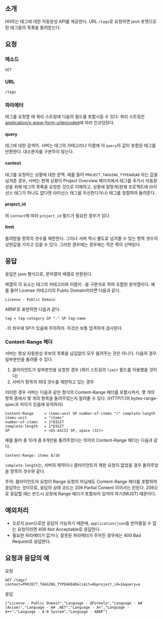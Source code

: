 소개
----

HIVE는 태그에 대한 자동완성 API를 제공한다. URL `/tags`로 요청하면 json 포맷으로 된 태그들의 목록을 돌려받는다.

요청
----

### 메소드

    GET

### URL

    /tags

### 파라메터

태그를 요청할 때 쿼리 스트링에 다음의 필드를 포함시킬 수 있다. 쿼리 스트링은 [application/x-www-form-urlencoded](http://www.w3.org/TR/REC-html40/interact/forms.html#form-content-type)에 따라 인코딩된다.

#### query

태그에 대한 검색어. 서버는 태그의 카테고리나 이름에 이 `query`의 값이 포함된 태그를 반환한다. 대소문자를 구분하지 않는다.

#### context

태그를 요청하는 상황에 대한 문맥. 예를 들어 `PROJECT_TAGGING_TYPEAHEAD` 라는 값을 넘겨준 경우, 서버는 현재 상황이 Project Overview 페이지에서 태그를 추가시 자동완성을 위해 태그의 목록을 요청한 것으로 이해하고, 상황에 알맞게(현재 프로젝트에 라이선스 태그가 하나도 없다면 라이선스 태그를 우선한다거나) 태그를 정렬하여 돌려준다.

#### project_id

위 `context`에 따라 `project_id` 필드가 필요한 경우가 있다.

#### limit

돌려받을 항목의 갯수를 제한한다. 그러나 서버 역시 별도로 넘겨줄 수 있는 항목 갯수의 상한값을 가지고 있을 수 있다. 그러한 경우에는 경우에는 작은 쪽이 선택된다.

응답
----

응답은 json 형식으로, 문자열의 배열로 반환된다.

배열의 각 요소는 태그의 카테고리와 이름이 ` - `을 구분자로 하여 조합된 문자열이다. 예를 들어 License 카테고리의 Public Domain이라면 다음과 같다.

    License - Public Domain

ABNF로 표현하면 다음과 같다.

    tag = tag-category SP "-" SP tag-name

`-`의 좌우에 SP가 있음에 주의하라. 이것은 보통 엄격하게 검사된다.

### Content-Range 헤더

서버는 항상 자동완성 후보의 목록을 남김없이 모두 둘려주는 것은 아니다. 다음의 경우 일부분만을 돌려줄 수 있다.

1. 클라이언트가 일부분만을 요청한 경우 (쿼리 스트링의 `limit` 필드를 이용했을 것이다)
2. 서버가 항목의 최대 갯수를 제한하고 있는 경우

이러한 경우 서버는 다음과 같은 형식의 Content-Range 헤더를 포함시켜서, 몇 개의 항목 중에서 몇 개의 항목을 돌려주었는지 알려줄 수 있다. (HTTP/1.1의 bytes-range-spec과 차이가 있음에 유의하라)

    Content-Range     = items-unit SP number-of-items "/" complete-length
    items-unit        = "items"
    number-of-items   = 1*DIGIT
    complete-length   = 1*DIGIT
    SP                = <US-ASCII SP, space (32)>

예를 들어 총 10개 중 8개만을 돌려주었다는 의미의 Content-Range 헤더는 다음과 같다.

    Content-Range: items 8/10

`complete-length`는, 서버의 제약이나 클라이언트의 제한 요청이 없었을 경우 돌려주었을 항목의 갯수와 같다.

주의: 클라이언트의 요청이 Range 요청이 아님에도 Content-Range 헤더를 포함하여 응답하는 것이므로, 응답의 상태 코드는 206 Partial Content 이어서는 안된다. 206으로 응답할 때는 반드시 요청에 Range 헤더가 포함되어 있어야 하기(MUST) 때문이다.

예외처리
--------

* 오로지 json으로만 응답이 가능하기 때문에, `application/json`을 받아들일 수 없는 요청이라면 406 Not Acceptable로 응답한다.
* 필요한 파라메터가 없거나, 잘못된 파라메터가 주어진 경우에는 400 Bad Request로 응답한다.

요청과 응답의 예
----------------

요청

    GET /tags?context=PROJECT_TAGGING_TYPEAHEAD&limit=8&project_id=1&query=a

응답

    ["License - Public Domain","Language - @Formula","Language - A# (Axiom)","Language - A# .NET","Language - A+","Language - A++","Language - A-0 System","Language - ABAP"]
